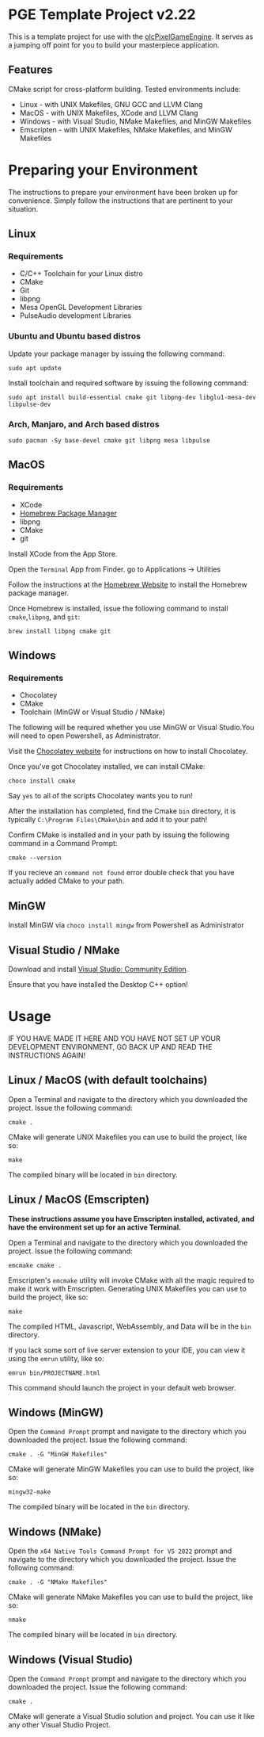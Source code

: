 # PGE Template Project v2.22

This is a template project for use with the [olcPixelGameEngine](https://github.com/OneLoneCoder/olcPixelGameEngine). It serves as a jumping off point for you to build your masterpiece application.

## Features

CMake script for cross-platform building. Tested environments include:

* Linux - with UNIX Makefiles, GNU GCC and LLVM Clang
* MacOS - with UNIX Makefiles, XCode and LLVM Clang
* Windows - with Visual Studio, NMake Makefiles, and MinGW Makefiles
* Emscripten - with UNIX Makefiles, NMake Makefiles, and MinGW Makefiles

# Preparing your Environment

The instructions to prepare your environment have been broken up for convenience. Simply follow the instructions that are pertinent to your situation.

## Linux

### **Requirements**

* C/C++ Toolchain for your Linux distro
* CMake
* Git
* libpng
* Mesa OpenGL Development Libraries
* PulseAudio development Libraries

### **Ubuntu and Ubuntu based distros**

Update your package manager by issuing the following command:

```
sudo apt update
```

Install toolchain and required software by issuing the following command:

```
sudo apt install build-essential cmake git libpng-dev libglu1-mesa-dev libpulse-dev
```

### **Arch, Manjaro, and Arch based distros**

```
sudo pacman -Sy base-devel cmake git libpng mesa libpulse
```

## MacOS

### **Requirements**

* XCode
* [Homebrew Package Manager](https://brew.sh/)
* libpng
* CMake
* git

Install XCode from the App Store.

Open the ``Terminal`` App from Finder. go to Applications -> Utilities

Follow the instructions at the [Homebrew Website](https://brew.sh/) to install the Homebrew package manager.

Once Homebrew is installed, issue the following command to install ``cmake``,``libpng``, and ``git``:


```
brew install libpng cmake git
```

## Windows

### Requirements

* Chocolatey
* CMake
* Toolchain (MinGW or Visual Studio / NMake)

The following will be required whether you use MinGW or Visual Studio.You will need to open Powershell, as Administrator.

Visit the [Chocolatey website](https://chocolatey.org/) for instructions on how to install Chocolatey.

Once you've got Chocolatey installed, we can install CMake:

```
choco install cmake
```

Say ``yes`` to all of the scripts Chocolatey wants you to run!

After the installation has completed, find the Cmake ``bin`` directory, it is typically ``C:\Program Files\CMake\bin`` and add it to your path!

Confirm CMake is installed and in your path by issuing the following command in a Command Prompt:

```
cmake --version
```

If you recieve an ``command not found`` error double check that you have actually added CMake to your path.

## MinGW

Install MinGW via ``choco install mingw`` from Powershell as Administrator


## Visual Studio / NMake

Download and install [Visual Studio: Community Edition](https://visualstudio.microsoft.com/downloads/).

Ensure that you have installed the Desktop C++ option!

# **Usage**

IF YOU HAVE MADE IT HERE AND YOU HAVE NOT SET UP YOUR DEVELOPMENT ENVIRONMENT, GO BACK UP AND READ THE INSTRUCTIONS AGAIN!

## Linux / MacOS (with default toolchains)

Open a Terminal and navigate to the directory which you downloaded the project. Issue the following command:

```
cmake .
```

CMake will generate UNIX Makefiles you can use to build the project, like so:

```
make
```

The compiled binary will be located in ``bin`` directory.

## Linux / MacOS (Emscripten)

**These instructions assume you have Emscripten installed, activated, and have the environment set up for an active Terminal.**

Open a Terminal and navigate to the directory which you downloaded the project. Issue the following command:

```
emcmake cmake .
```

Emscripten's ``emcmake`` utility will invoke CMake with all the magic required to make it work with Emscripten. Generating UNIX Makefiles you can use to build the project, like so:

```
make
```

The compiled HTML, Javascript, WebAssembly, and Data will be in the ``bin`` directory.

If you lack some sort of live server extension to your IDE, you can view it using the ``emrun`` utility, like so:

```
emrun bin/PROJECTNAME.html
```

This command should launch the project in your default web browser.

## Windows (MinGW)

Open the ``Command Prompt`` prompt and navigate to the directory which you downloaded the project. Issue the following command:

```
cmake . -G "MinGW Makefiles"
```

CMake will generate MinGW Makefiles you can use to build the project, like so:

```
mingw32-make
```

The compiled binary will be located in the ``bin`` directory.

## Windows (NMake)

Open the ``x64 Native Tools Command Prompt for VS 2022`` prompt and navigate to the directory which you downloaded the project. Issue the following command:

```
cmake . -G "NMake Makefiles"
```

CMake will generate NMake Makefiles you can use to build the project, like so:

```
nmake
```

The compiled binary will be located in ``bin`` directory.

## Windows (Visual Studio)

Open the ``Command Prompt`` prompt and navigate to the directory which you downloaded the project. Issue the following command:

```
cmake .
```

CMake will generate a Visual Studio solution and project. You can use it like any other Visual Studio Project.

